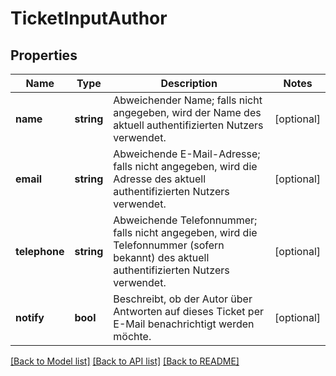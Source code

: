 # TicketInputAuthor

## Properties
Name | Type | Description | Notes
------------ | ------------- | ------------- | -------------
**name** | **string** | Abweichender Name; falls nicht angegeben, wird der Name des aktuell authentifizierten Nutzers verwendet. | [optional] 
**email** | **string** | Abweichende E-Mail-Adresse; falls nicht angegeben, wird die Adresse des aktuell authentifizierten Nutzers verwendet. | [optional] 
**telephone** | **string** | Abweichende Telefonnummer; falls nicht angegeben, wird die Telefonnummer (sofern bekannt) des aktuell authentifizierten Nutzers verwendet. | [optional] 
**notify** | **bool** | Beschreibt, ob der Autor über Antworten auf dieses Ticket per E-Mail benachrichtigt werden möchte. | [optional] 

[[Back to Model list]](../README.md#documentation-for-models) [[Back to API list]](../README.md#documentation-for-api-endpoints) [[Back to README]](../README.md)


